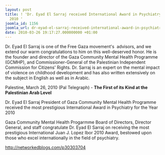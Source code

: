```yaml
---
layout: post
title: ! 'Dr. Eyad El Sarraj received International Award in Psychiatry for the Year
  2010 '
joomla_id: 1156
joomla_url: dr-eyad-el-sarraj-received-international-award-in-psychiatry-for-the-year-2010-
date: 2010-03-26 19:17:27.000000000 +01:00
---
```

<p>Dr. Eyad El Sarraj is one of the Free Gaza movement's  advisors, and we extend our warm congratulations to him on this well-deserved honor. He is the founder and director of the Gaza Community Mental Health Programme (GCMHP), and Commissioner-General of the Palestinian Independent Commission for Citizens' Rights. Dr. Sarraj is an expert on the mental impact of violence on childhood development and has also written extensively on the subject in English as well as in Arabic.</p>
<p>Palestine, March 26, 2010 (Pal Telegraph) - <strong>The First of its Kind at the Palestinian Arab Level</strong></p>
<p>Dr. Eyad El Sarraj President of Gaza Community Mental Health Programme received the most prestigious International Award in Psychiatry for the Year 2010</p>
<p>Gaza Community Mental Health Progarmme Board of Directors, Director General, and staff congratulate Dr. Eyad El Sarraj on receiving the most prestigious International Juan J. Lopez Ibor 2010 Award, bestowed upon those who excel internationally in the field of psychiatry.</p>
<p><a href="http://networkedblogs.com/p30303704">http://networkedblogs.com/p30303704</a></p>
